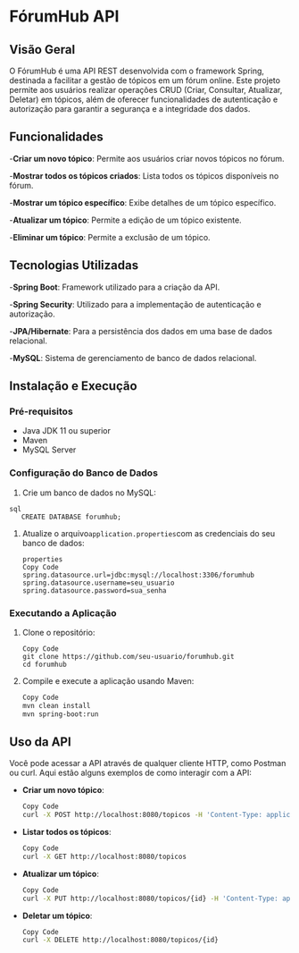 # FórumHub API

## Visão Geral

O FórumHub é uma API REST desenvolvida com o framework Spring, destinada a facilitar a gestão de tópicos em um fórum
online. Este projeto permite aos usuários realizar operações CRUD (Criar, Consultar, Atualizar, Deletar) em tópicos,
além de oferecer funcionalidades de autenticação e autorização para garantir a segurança e a integridade dos dados.

## Funcionalidades

-**Criar um novo tópico**: Permite aos usuários criar novos tópicos no fórum.

-**Mostrar todos os tópicos criados**: Lista todos os tópicos disponíveis no fórum.

-**Mostrar um tópico específico**: Exibe detalhes de um tópico específico.

-**Atualizar um tópico**: Permite a edição de um tópico existente.

-**Eliminar um tópico**: Permite a exclusão de um tópico.

## Tecnologias Utilizadas

-**Spring Boot**: Framework utilizado para a criação da API.

-**Spring Security**: Utilizado para a implementação de autenticação e autorização.

-**JPA/Hibernate**: Para a persistência dos dados em uma base de dados relacional.

-**MySQL**: Sistema de gerenciamento de banco de dados relacional.

## Instalação e Execução

### Pré-requisitos

- Java JDK 11 ou superior
- Maven
- MySQL Server

### Configuração do Banco de Dados

1. Crie um banco de dados no MySQL:

```
sql
   CREATE DATABASE forumhub;
```

1. Atualize o arquivo`application.properties`com as credenciais do seu banco de dados:

    ```
    properties
    Copy Code
    spring.datasource.url=jdbc:mysql://localhost:3306/forumhub
    spring.datasource.username=seu_usuario
    spring.datasource.password=sua_senha
    
    ```

### Executando a Aplicação

1. Clone o repositório:

    ```shell
    Copy Code
    git clone https://github.com/seu-usuario/forumhub.git
    cd forumhub
    
    ```

2. Compile e execute a aplicação usando Maven:

    ```bash
    Copy Code
    mvn clean install
    mvn spring-boot:run
    
    ```

## Uso da API

Você pode acessar a API através de qualquer cliente HTTP, como Postman ou curl. Aqui estão alguns exemplos de como
interagir com a API:

- **Criar um novo tópico**:

    ```bash
    Copy Code
    curl -X POST http://localhost:8080/topicos -H 'Content-Type: application/json' -d '{"titulo": "Novo Tópico", "conteudo": "Conteúdo do novo tópico"}'
    ```

- **Listar todos os tópicos**:

    ```bash
    Copy Code
    curl -X GET http://localhost:8080/topicos
    ```

- **Atualizar um tópico**:

    ```bash
    Copy Code
    curl -X PUT http://localhost:8080/topicos/{id} -H 'Content-Type: application/json' -d '{"titulo": "Título Atualizado", "conteudo": "Conteúdo atualizado"}'
    ```

- **Deletar um tópico**:

    ```bash
    Copy Code
    curl -X DELETE http://localhost:8080/topicos/{id}
    ```
